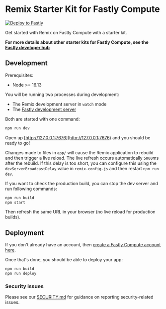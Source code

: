# Remix Starter Kit for Fastly Compute

[![Deploy to Fastly](https://deploy.edgecompute.app/button)](https://deploy.edgecompute.app/deploy)

Get started with Remix on Fastly Compute with a starter kit.

**For more details about other starter kits for Fastly Compute, see the [Fastly developer hub](https://developer.fastly.com/solutions/starters)**

## Development

Prerequisites:

- Node >= 16.13

You will be running two processes during development:

- The Remix development server in `watch` mode
- The [Fastly development server](https://developer.fastly.com/learning/compute/testing/#running-a-local-testing-server)

Both are started with one command:

```sh
npm run dev
```

Open up [http://127.0.0.1:7676](http://127.0.0.1:7676) and you should be ready to go!

Changes made to files in `app/` will cause the Remix application to rebuild and then trigger a live reload.
The live refresh occurs automatically `5000`ms after the rebuild.  If this delay is too short, you can
configure this using the `devServerBroadcastDelay` value in `remix.config.js` and then restart `npm run dev`.

If you want to check the production build, you can stop the dev server and run following commands:

```sh
npm run build
npm start
```

Then refresh the same URL in your browser (no live reload for production builds).

## Deployment

If you don't already have an account, then [create a Fastly Compute account here](https://www.fastly.com/signup/edge-compute).

Once that's done, you should be able to deploy your app:

```sh
npm run build
npm run deploy
```

### Security issues

Please see our [SECURITY.md](SECURITY.md) for guidance on reporting security-related issues.
